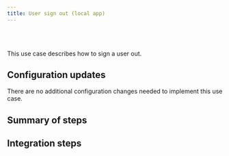 ```yaml
---
title: User sign out (local app)
---
```


<div class="oie-embedded-sdk">

<ApiLifecycle access="ie" /><br>
<ApiLifecycle access="Limited GA" /><br>

This use case describes how to sign a user out.

## Configuration updates

There are no additional configuration changes needed to implement this use case.

## Summary of steps

<StackSnippet snippet="summaryofsteps" noSelector />

## Integration steps

<StackSnippet snippet="integrationsteps" noSelector />

</div>
